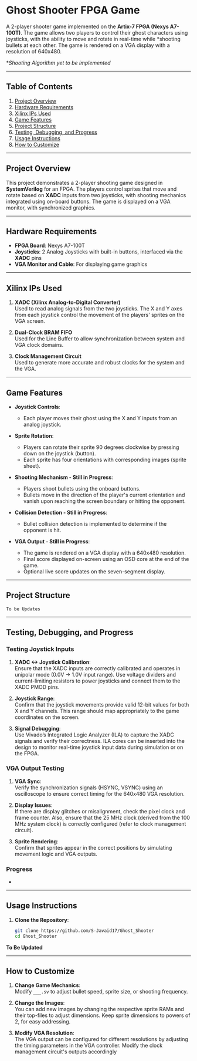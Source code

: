 # Ghost Shooter FPGA Game

A 2-player shooter game implemented on the **Artix-7 FPGA (Nexys A7-100T)**. The game allows two players to control their ghost characters using joysticks, with the ability to move and rotate in real-time while *shooting bullets at each other. The game is rendered on a VGA display with a resolution of 640x480.

**Shooting Algorithm yet to be implemented*


---

## Table of Contents

1. [Project Overview](#project-overview)
2. [Hardware Requirements](#hardware-requirements)
3. [Xilinx IPs Used](#xilinx-ips-used)
4. [Game Features](#game-features)
5. [Project Structure](#project-structure)
6. [Testing, Debugging, and Progress](#testing-debugging-and-progress)
7. [Usage Instructions](#usage-instructions)
8. [How to Customize](#how-to-customize)

---

## Project Overview

This project demonstrates a 2-player shooting game designed in **SystemVerilog** for an FPGA. The players control sprites that move and rotate based on **XADC** inputs from two joysticks, with shooting mechanics integrated using on-board buttons. The game is displayed on a VGA monitor, with synchronized graphics.

---

## Hardware Requirements

- **FPGA Board**: Nexys A7-100T
- **Joysticks**: 2 Analog Joysticks with built-in buttons, interfaced via the **XADC** pins
- **VGA Monitor and Cable**: For displaying game graphics
---

## Xilinx IPs Used

1. **XADC (Xilinx Analog-to-Digital Converter)**  
   Used to read analog signals from the two joysticks. The X and Y axes from each joystick control the movement of the players' sprites on the VGA screen.

2. **Dual-Clock BRAM FIFO**  
   Used for the Line Buffer to allow synchronization between system and VGA clock domains.

3. **Clock Management Circuit**  
   Used to generate more accurate and robust clocks for the system and the VGA.

---

## Game Features

- **Joystick Controls**: 
  - Each player moves their ghost using the X and Y inputs from an analog joystick.
  
- **Sprite Rotation**: 
  - Players can rotate their sprite 90 degrees clockwise by pressing down on the joystick (button). 
  - Each sprite has four orientations with corresponding images (sprite sheet).

- **Shooting Mechanism - Still in Progress**: 
  - Players shoot bullets using the onboard buttons.
  - Bullets move in the direction of the player's current orientation and vanish upon reaching the screen boundary or hitting the opponent.

- **Collision Detection - Still in Progress**: 
  - Bullet collision detection is implemented to determine if the opponent is hit.
  
- **VGA Output - Still in Progress**: 
  - The game is rendered on a VGA display with a 640x480 resolution.
  - Final score displayed on-screen using an OSD core at the end of the game.
  - Optional live score updates on the seven-segment display.

---

## Project Structure

```
To be Updates
```

---

## Testing, Debugging, and Progress

### Testing Joystick Inputs

1. **XADC <-> Joystick Calibration**:  
   Ensure that the XADC inputs are correctly calibrated and operates in unipolar mode (0.0V -> 1.0V input range).
   Use voltage dividers and current-limiting resistors to power joysticks and connect them to the XADC PMOD pins.
   
3. **Joystick Range**:  
   Confirm that the joystick movements provide valid 12-bit values for both X and Y channels. This range should map appropriately to the game coordinates on the screen.

4. **Signal Debugging**:  
   Use Vivado’s Integrated Logic Analyzer (ILA) to capture the XADC signals and verify their correctness. ILA cores can be inserted into the design to monitor real-time joystick input data during simulation or on the FPGA.

### VGA Output Testing

1. **VGA Sync**:  
   Verify the synchronization signals (HSYNC, VSYNC) using an oscilloscope to ensure correct timing for the 640x480 VGA resolution.
   
2. **Display Issues**:  
   If there are display glitches or misalignment, check the pixel clock and frame counter. Also, ensure that the 25 MHz clock (derived from the 100 MHz system clock) is correctly configured (refer to clock management circuit).

3. **Sprite Rendering**:  
   Confirm that sprites appear in the correct positions by simulating movement logic and VGA outputs.

### Progress 

- 

---

## Usage Instructions

1. **Clone the Repository**:
   ```bash
   git clone https://github.com/S-Javaid17/Ghost_Shooter
   cd Ghost_Shooter
   ```

**To Be Updated**

---

## How to Customize

1. **Change Game Mechanics**:  
   Modify `___.sv` to adjust bullet speed, sprite size, or shooting frequency.

2. **Change the Images**:  
   You can add new images by changing the respective sprite RAMs and their top-files to adjust dimensions.
      Keep sprite dimensions to powers of 2, for easy addressing.

4. **Modify VGA Resolution**:  
   The VGA output can be configured for different resolutions by adjusting the timing parameters in the VGA controller.
      Modify the clock management circuit's outputs accordingly
